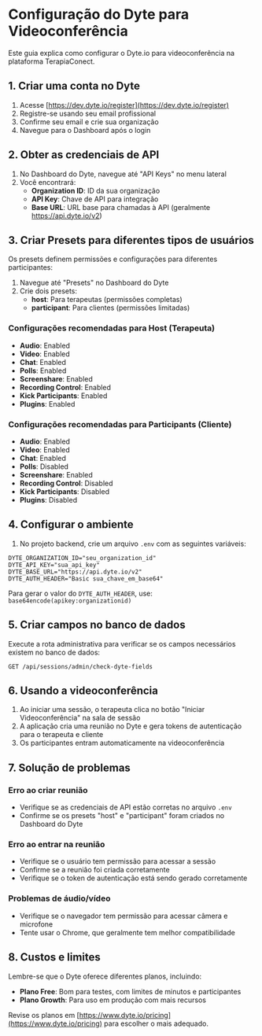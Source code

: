 # Configuração do Dyte para Videoconferência

Este guia explica como configurar o Dyte.io para videoconferência na plataforma TerapiaConect.

## 1. Criar uma conta no Dyte

1. Acesse [https://dev.dyte.io/register](https://dev.dyte.io/register)
2. Registre-se usando seu email profissional
3. Confirme seu email e crie sua organização
4. Navegue para o Dashboard após o login

## 2. Obter as credenciais de API

1. No Dashboard do Dyte, navegue até "API Keys" no menu lateral
2. Você encontrará:
   - **Organization ID**: ID da sua organização
   - **API Key**: Chave de API para integração
   - **Base URL**: URL base para chamadas à API (geralmente https://api.dyte.io/v2)

## 3. Criar Presets para diferentes tipos de usuários

Os presets definem permissões e configurações para diferentes participantes:

1. Navegue até "Presets" no Dashboard do Dyte
2. Crie dois presets:
   - **host**: Para terapeutas (permissões completas)
   - **participant**: Para clientes (permissões limitadas)

### Configurações recomendadas para Host (Terapeuta)

- **Audio**: Enabled
- **Video**: Enabled
- **Chat**: Enabled
- **Polls**: Enabled
- **Screenshare**: Enabled
- **Recording Control**: Enabled
- **Kick Participants**: Enabled
- **Plugins**: Enabled

### Configurações recomendadas para Participants (Cliente)

- **Audio**: Enabled
- **Video**: Enabled
- **Chat**: Enabled
- **Polls**: Disabled
- **Screenshare**: Enabled
- **Recording Control**: Disabled
- **Kick Participants**: Disabled
- **Plugins**: Disabled

## 4. Configurar o ambiente

1. No projeto backend, crie um arquivo `.env` com as seguintes variáveis:

```
DYTE_ORGANIZATION_ID="seu_organization_id"
DYTE_API_KEY="sua_api_key"
DYTE_BASE_URL="https://api.dyte.io/v2"
DYTE_AUTH_HEADER="Basic sua_chave_em_base64"
```

Para gerar o valor do `DYTE_AUTH_HEADER`, use: `base64encode(apikey:organizationid)`

## 5. Criar campos no banco de dados

Execute a rota administrativa para verificar se os campos necessários existem no banco de dados:

```
GET /api/sessions/admin/check-dyte-fields
```

## 6. Usando a videoconferência

1. Ao iniciar uma sessão, o terapeuta clica no botão "Iniciar Videoconferência" na sala de sessão
2. A aplicação cria uma reunião no Dyte e gera tokens de autenticação para o terapeuta e cliente
3. Os participantes entram automaticamente na videoconferência

## 7. Solução de problemas

### Erro ao criar reunião
- Verifique se as credenciais de API estão corretas no arquivo `.env`
- Confirme se os presets "host" e "participant" foram criados no Dashboard do Dyte

### Erro ao entrar na reunião
- Verifique se o usuário tem permissão para acessar a sessão
- Confirme se a reunião foi criada corretamente
- Verifique se o token de autenticação está sendo gerado corretamente

### Problemas de áudio/vídeo
- Verifique se o navegador tem permissão para acessar câmera e microfone
- Tente usar o Chrome, que geralmente tem melhor compatibilidade

## 8. Custos e limites

Lembre-se que o Dyte oferece diferentes planos, incluindo:
- **Plano Free**: Bom para testes, com limites de minutos e participantes
- **Plano Growth**: Para uso em produção com mais recursos

Revise os planos em [https://www.dyte.io/pricing](https://www.dyte.io/pricing) para escolher o mais adequado. 